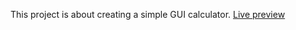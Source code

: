 This project is about creating a simple GUI calculator.
[Live preview](https://consistencyincarnate.github.io/simpleCalc/)
